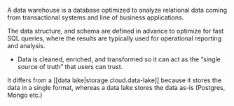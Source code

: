 
A data warehouse is a database optimized to analyze relational data coming from transactional systems and line of business applications.

The data structure, and schema are defined in advance to optimize for fast SQL queries, where the results are typically used for operational reporting and analysis.
- Data is cleaned, enriched, and transformed so it can act as the “single source of truth” that users can trust.

It differs from a [[data lake|storage.cloud.data-lake]] because it stores the data in a single format, whereas a data lake stores the data as-is (Postgres, Mongo etc.)
